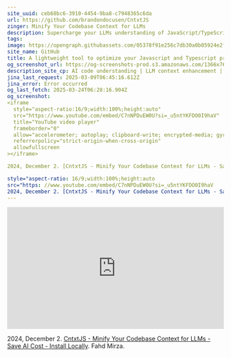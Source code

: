 ```yaml
---
site_uuid: ceb68bc6-3910-4454-9ba8-c7948365c6da
url: https://github.com/brandondocusen/CntxtJS
zinger: Minify Your Codebase Context for LLMs
description: Supercharge your LLMs understanding of JavaScript/TypeScript codebases. CntxtJS generates comprehensive knowledge graphs that help LLMs navigate and comprehend your code structure with ease.
tags: 
image: https://opengraph.githubassets.com/05378f91e256c7db30a0b05924e2f3ae5841fe12ee0ac78b75d9cbc9912f50d2/brandondocusen/CntxtJS
site_name: GitHub
title: A lightweight tool to optimize your Javascript and Typescript project" for LLM context windows by using a knowledge graph
og_screenshot_url: https://og-screenshots-prod.s3.amazonaws.com/1366x768/80/false/da6ddbf4ff4d887f9262a8cc199d70e4987d580aaf86f7eab1e20e232a61b886.jpeg
description_site_cp: AI code understanding | LLM context enhancement | Code structure visualization | Static analysis for AI | Large Language Model tooling #LLM #AI #JavaScript #TypeScript #CodeAnalysis #ContextWindow #DeveloperTools
jina_last_request: 2025-03-09T06:45:16.612Z
jina_error: Error occurred
og_last_fetch: 2025-03-24T06:28:16.904Z
og_screenshot: 
<iframe 
  style="aspect-ratio:16/9;width:100%;height:auto" 
  src="https://www.youtube.com/embed/C7nNPDuEW0U?si=_u5ntYKFDO0I9haV" 
  title="YouTube video player" 
  frameborder="0" 
  allow="accelerometer; autoplay; clipboard-write; encrypted-media; gyroscope; picture-in-picture; web-share" 
  referrerpolicy="strict-origin-when-cross-origin" 
  allowfullscreen
></iframe>

2024, December 2. [CntxtJS - Minify Your Codebase Context for LLMs - Save AI Cost - Install Locally](https://youtu.be/C7nNPDuEW0U?si=_u5ntYKFDO0I9haV). Fahd Mirza.

style="aspect-ratio: 16/9;width:100%;height:auto
src="https: //www.youtube.com/embed/C7nNPDuEW0U?si=_u5ntYKFDO0I9haV
2024, December 2. [CntxtJS - Minify Your Codebase Context for LLMs - Save AI Cost - Install Locally](https: //youtu.be/C7nNPDuEW0U?si=_u5ntYKFDO0I9haV). Fahd Mirza.
---
```


<iframe 
  style="aspect-ratio:16/9;width:100%;height:auto" 
  src="https://www.youtube.com/embed/C7nNPDuEW0U?si=_u5ntYKFDO0I9haV" 
  title="YouTube video player" 
  frameborder="0" 
  allow="accelerometer; autoplay; clipboard-write; encrypted-media; gyroscope; picture-in-picture; web-share" 
  referrerpolicy="strict-origin-when-cross-origin" 
  allowfullscreen
></iframe>

2024, December 2. [CntxtJS - Minify Your Codebase Context for LLMs - Save AI Cost - Install Locally](https://youtu.be/C7nNPDuEW0U?si=_u5ntYKFDO0I9haV). Fahd Mirza.
